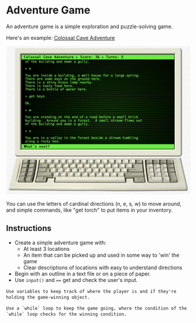 # Adventure Game

An adventure game is a simple exploration and puzzle-solving game.

Here's an example: [Colossal Cave Adventure](https://rickadams.org/adventure/advent/)

![](images/adventure.png)

You can use the letters of cardinal directions (n, e, s, w) to move around, and simple commands, like "get torch" to put items in your inventory.

## Instructions

- Create a simple adventure game with:
    - At least 3 locations
    - An item that can be picked up and used in some way to 'win' the game
    - Clear descriptions of locations with easy to understand directions
- Begin with an outline in a text file or on a piece of paper.
- Use `input()` and `==` get and check the user's input.

```{collapse} Hint 1
Use variables to keep track of where the player is and if they're holding the game-winning object.
```

```{collapse} Hint 2
Use a `while` loop to keep the game going, where the condition of the `while` loop checks for the winning condition.
```
